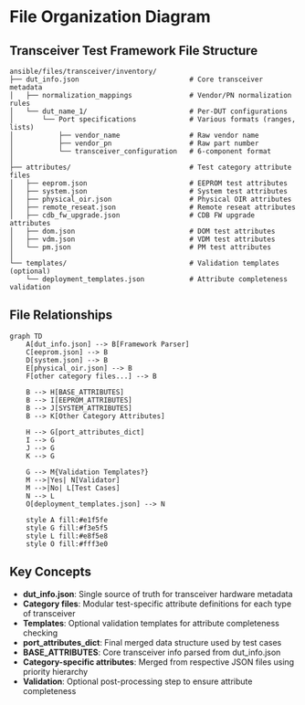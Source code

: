 # File Organization Diagram

## Transceiver Test Framework File Structure

```text
ansible/files/transceiver/inventory/
├── dut_info.json                           # Core transceiver metadata
│   ├── normalization_mappings              # Vendor/PN normalization rules
│   └── dut_name_1/                         # Per-DUT configurations
│       └── Port specifications             # Various formats (ranges, lists)
│           ├── vendor_name                 # Raw vendor name
│           ├── vendor_pn                   # Raw part number  
│           └── transceiver_configuration   # 6-component format
│
├── attributes/                             # Test category attribute files
│   ├── eeprom.json                         # EEPROM test attributes
│   ├── system.json                         # System test attributes
│   ├── physical_oir.json                   # Physical OIR attributes
│   ├── remote_reseat.json                  # Remote reseat attributes
│   ├── cdb_fw_upgrade.json                 # CDB FW upgrade attributes
│   ├── dom.json                            # DOM test attributes
│   ├── vdm.json                            # VDM test attributes
│   └── pm.json                             # PM test attributes
│
└── templates/                              # Validation templates (optional)
    └── deployment_templates.json           # Attribute completeness validation
```

## File Relationships

```mermaid
graph TD
    A[dut_info.json] --> B[Framework Parser]
    C[eeprom.json] --> B
    D[system.json] --> B
    E[physical_oir.json] --> B
    F[other category files...] --> B
    
    B --> H[BASE_ATTRIBUTES]
    B --> I[EEPROM_ATTRIBUTES]
    B --> J[SYSTEM_ATTRIBUTES]
    B --> K[Other Category Attributes]
    
    H --> G[port_attributes_dict]
    I --> G
    J --> G
    K --> G
    
    G --> M{Validation Templates?}
    M -->|Yes| N[Validator]
    M -->|No| L[Test Cases]
    N --> L
    O[deployment_templates.json] --> N
    
    style A fill:#e1f5fe
    style G fill:#f3e5f5
    style L fill:#e8f5e8
    style O fill:#fff3e0
```

## Key Concepts

- **dut_info.json**: Single source of truth for transceiver hardware metadata
- **Category files**: Modular test-specific attribute definitions for each type of transceiver
- **Templates**: Optional validation templates for attribute completeness checking
- **port_attributes_dict**: Final merged data structure used by test cases
- **BASE_ATTRIBUTES**: Core transceiver info parsed from dut_info.json
- **Category-specific attributes**: Merged from respective JSON files using priority hierarchy
- **Validation**: Optional post-processing step to ensure attribute completeness